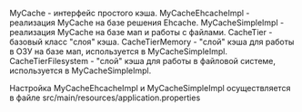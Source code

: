 MyCache - интерфейс простого кэша.
MyCacheEhcacheImpl - реализация MyCache на базе решения Ehcache.
MyCacheSimpleImpl - реализация MyCache на базе мап и работы с файлами.
CacheTier - базовый класс "слоя" кэша.
CacheTierMemory - "слой" кэша для работы в ОЗУ на базе мап, используется в MyCacheSimpleImpl.
CacheTierFilesystem - "слой" кэша для работы в файловой системе, используется в MyCacheSimpleImpl.

Настройка MyCacheEhcacheImpl и MyCacheSimpleImpl осуществляется в файле src/main/resources/application.properties